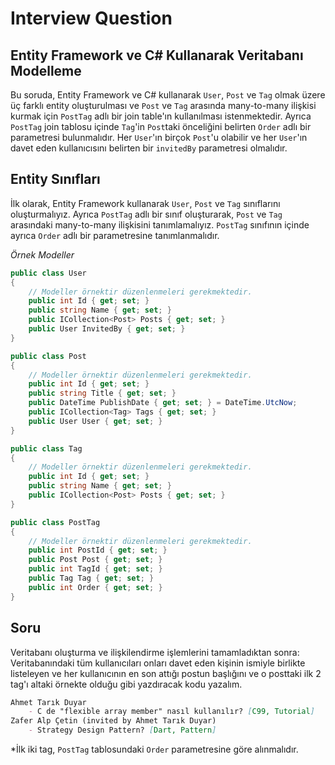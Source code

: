 # Interview Question
## Entity Framework ve C# Kullanarak Veritabanı Modelleme
Bu soruda, Entity Framework ve C# kullanarak `User`, `Post` ve `Tag` olmak üzere üç farklı entity oluşturulması ve `Post` ve `Tag` arasında many-to-many ilişkisi kurmak için `PostTag` adlı bir join table'ın kullanılması istenmektedir. Ayrıca `PostTag` join tablosu içinde `Tag`'in `Post`taki önceliğini belirten `Order` adlı bir parametresi bulunmalıdır. Her `User`'ın birçok `Post`'u olabilir ve her `User`'ın davet eden kullanıcısını belirten bir `invitedBy` parametresi olmalıdır.

## Entity Sınıfları
İlk olarak, Entity Framework kullanarak `User`, `Post` ve `Tag` sınıflarını oluşturmalıyız. Ayrıca `PostTag` adlı bir sınıf oluşturarak, `Post` ve `Tag` arasındaki many-to-many ilişkisini tanımlamalıyız. `PostTag` sınıfının içinde ayrıca `Order` adlı bir parametresine tanımlanmalıdır.

*Örnek Modeller*
```c#
public class User
{
    // Modeller örnektir düzenlenmeleri gerekmektedir.
    public int Id { get; set; }
    public string Name { get; set; }
    public ICollection<Post> Posts { get; set; }
    public User InvitedBy { get; set; }
}

public class Post
{
    // Modeller örnektir düzenlenmeleri gerekmektedir.
    public int Id { get; set; }
    public string Title { get; set; }
    public DateTime PublishDate { get; set; } = DateTime.UtcNow;
    public ICollection<Tag> Tags { get; set; }
    public User User { get; set; }
}

public class Tag
{
    // Modeller örnektir düzenlenmeleri gerekmektedir.
    public int Id { get; set; }
    public string Name { get; set; }
    public ICollection<Post> Posts { get; set; }
}

public class PostTag
{
    // Modeller örnektir düzenlenmeleri gerekmektedir.
    public int PostId { get; set; }
    public Post Post { get; set; }
    public int TagId { get; set; }
    public Tag Tag { get; set; }
    public int Order { get; set; }
}
```

## Soru
Veritabanı oluşturma ve ilişkilendirme işlemlerini tamamladıktan sonra:
Veritabanındaki tüm kullanıcıları onları davet eden kişinin ismiyle birlikte listeleyen ve her kullanıcının en son attığı postun başlığını ve o posttaki ilk 2 tag'ı altaki örnekte olduğu gibi yazdıracak kodu yazalım.
```markdown
Ahmet Tarık Duyar
    - C de "flexible array member" nasıl kullanılır? [C99, Tutorial]
Zafer Alp Çetin (invited by Ahmet Tarık Duyar)
    - Strategy Design Pattern? [Dart, Pattern]
```
*İlk iki tag, `PostTag` tablosundaki `Order` parametresine göre alınmalıdır.
